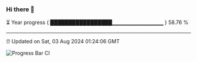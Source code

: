 ### Hi there 👋

⏳ Year progress { █████████████████▁▁▁▁▁▁▁▁▁▁▁▁▁ } 58.76 %

---

⏰ Updated on Sat, 03 Aug 2024 01:24:06 GMT

![Progress Bar CI](https://github.com/ZhaoGui/ZhaoGui/workflows/Progress%20Bar%20CI/badge.svg)
